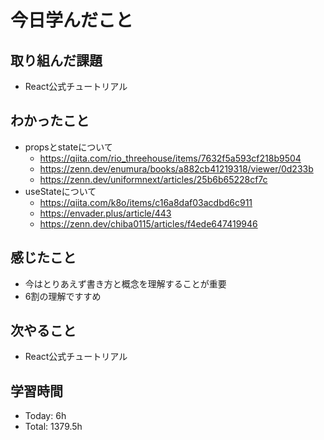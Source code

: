 # 今日学んだこと
## 取り組んだ課題
- React公式チュートリアル
## わかったこと
- propsとstateについて
    - https://qiita.com/rio_threehouse/items/7632f5a593cf218b9504
    - https://zenn.dev/enumura/books/a882cb41219318/viewer/0d233b
    - https://zenn.dev/uniformnext/articles/25b6b65228cf7c
- useStateについて
    - https://qiita.com/k8o/items/c16a8daf03acdbd6c911
    - https://envader.plus/article/443
    - https://zenn.dev/chiba0115/articles/f4ede647419946
## 感じたこと
- 今はとりあえず書き方と概念を理解することが重要
- 6割の理解ですすめ
## 次やること
- React公式チュートリアル
## 学習時間
- Today: 6h
- Total: 1379.5h